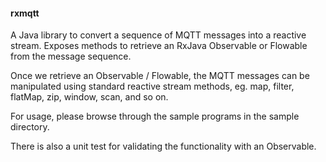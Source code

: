 #### rxmqtt

A Java library to convert a sequence of MQTT messages into a reactive stream. Exposes methods to retrieve an RxJava Observable or Flowable from the message sequence.

Once we retrieve an Observable / Flowable, the MQTT messages can be manipulated using standard reactive stream methods, eg. map, filter, flatMap, zip, window, scan, and so on.

For usage, please browse through the sample programs in the sample directory.

There is also a unit test for validating the functionality with an Observable.
